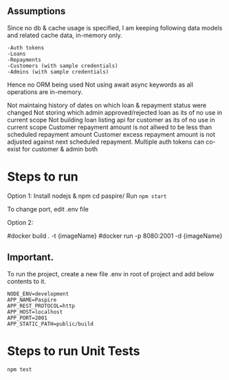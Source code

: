 ## Assumptions

Since no db & cache usage is specified, I am keeping following data models and related cache data, in-memory only.

    -Auth tokens
    -Loans
    -Repayments
    -Customers (with sample credentials)
    -Admins (with sample credentials)

Hence no ORM being used
Not using await async keywords as all operations are in-memory.

Not maintaing history of dates on which loan & repayment status were changed
Not storing which admin approved/rejected loan as its of no use in current scope
Not building loan listing api for customer as its of no use in current scope
Customer repayment amount is not allwed to be less than scheduled repayment amount
Customer excess repayment amount is not adjusted against next scheduled repayment.
Multiple auth tokens can co-exist for customer & admin both

# Steps to run

Option 1:
Install nodejs & npm
cd paspire/
Run `npm start`

To change port, edit .env file

Option 2:

#docker build . -t {imageName}
#docker run -p 8080:2001 -d {imageName}

## Important.

To run the project, create a new file .env in root of project and add below contents to it.

    NODE_ENV=development
    APP_NAME=Paspire
    APP_REST_PROTOCOL=http
    APP_HOST=localhost
    APP_PORT=2001
    APP_STATIC_PATH=public/build

# Steps to run Unit Tests

    npm test
